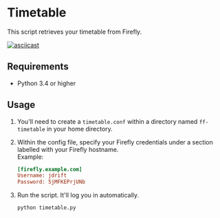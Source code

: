 # Timetable

This script retrieves your timetable from Firefly.

[![asciicast](https://asciinema.org/a/qwucsSXemoLbaCgvBsIu7p4VI.svg)](https://asciinema.org/a/qwucsSXemoLbaCgvBsIu7p4VI)

## Requirements
- Python 3.4 or higher

## Usage
1. You'll need to create a `timetable.conf` within a directory named `ff-timetable` in your home directory.
2. Within the config file, specify your Firefly credentials under a section labelled with your Firefly hostname.  
    Example:

    ```ini
    [firefly.example.com]
    Username: jdrift
    Password: 5jMFKEPrjUNb
    ```
3. Run the script. It'll log you in automatically.
    ```bash
    python timetable.py
    ```